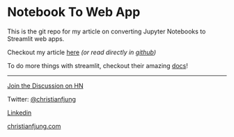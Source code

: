 # Notebook To Web App

This is the git repo for my article on converting Jupyter Notebooks to Streamlit web apps. 



Checkout my article  [here](http://blog.christianfjung.com/posts/notebooks-to-web-apps) *(or read directly in [github](article.md))*



To do more things with streamlit, checkout their amazing [docs](https://docs.streamlit.io/)! 

--- 

[Join the Discussion on HN](https://news.ycombinator.com/item?id=22279503)


Twitter: [@christianfjung](http://twitter.christianfjung.com)

[Linkedin](https://www.linkedin.com/in/christianfjung/)

[christianfjung.com](http://christianfjung.com)


